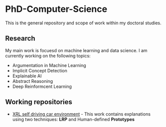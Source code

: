 # PhD-Computer-Science
This is the general repository and scope of work within my doctoral studies.

## Research

My main work is focuesd on machine learning and data science. I am currently working on the following topics:
* Argumentation in Machine Learning
* Implicit Concept Detection
* Explainable AI
* Abstract Reasoning 
* Deep Reinformcent Learning

## Working repositories

* [XRL self driving car environment](
    https://github.com/blazdob/XRL-self-driving-car-LRP-and-prototypes
) - This work contains explanations using two techniques: **LRP** and Human-defined **Prototypes**

